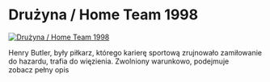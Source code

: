 Drużyna / Home Team 1998 
=============
[![Drużyna / Home Team 1998 ](http://vidos.pl/images/player.gif)](http://vidos.pl/druzyna-home-team-1998)

 Henry Butler, były piłkarz, którego karierę sportową zrujnowało zamiłowanie do hazardu, trafia do więzienia. Zwolniony warunkowo, podejmuje zobacz pełny opis
